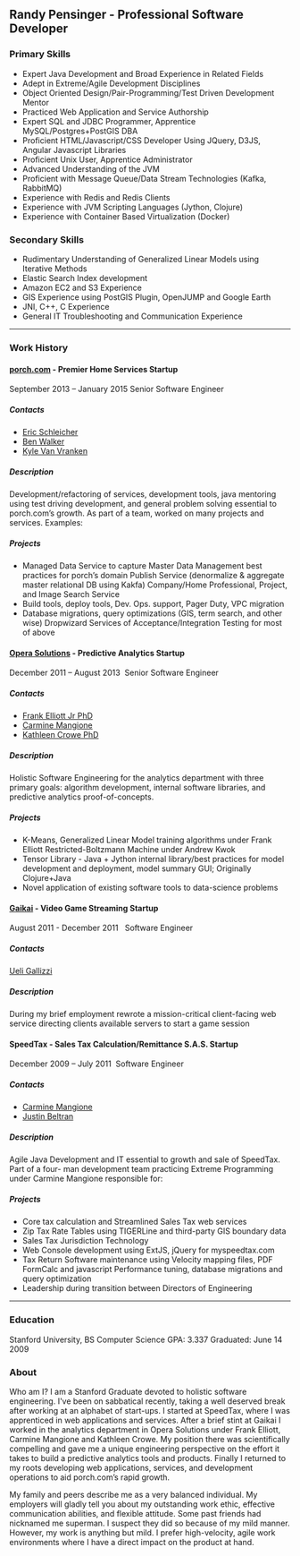 ## Randy Pensinger - Professional Software Developer

### Primary Skills
* Expert Java Development and Broad Experience in Related Fields
* Adept in Extreme/Agile Development Disciplines
* Object Oriented Design/Pair-Programming/Test Driven Development Mentor
* Practiced Web Application and Service Authorship
* Expert SQL and JDBC Programmer, Apprentice MySQL/Postgres+PostGIS DBA
* Proficient HTML/Javascript/CSS Developer Using JQuery, D3JS, Angular Javascript Libraries
* Proficient Unix User, Apprentice Administrator
* Advanced Understanding of the JVM
* Proficient with Message Queue/Data Stream Technologies (Kafka, RabbitMQ)
* Experience with Redis and Redis Clients
* Experience with JVM Scripting Languages (Jython, Clojure)
* Experience with Container Based Virtualization (Docker)

### Secondary Skills
* Rudimentary Understanding of Generalized Linear Models using Iterative Methods
* Elastic Search Index development
* Amazon EC2 and S3 Experience
* GIS Experience using PostGIS Plugin, OpenJUMP and Google Earth
* JNI, C++, C Experience
* General IT Troubleshooting and Communication Experience

<hr>

### Work History

#### [porch.com](https://www.linkedin.com/company/porch) - Premier Home Services Startup
September 2013 – January 2015
Senior Software Engineer

##### Contacts
* [Eric Schleicher](https://github.com/eric-schleicher)
* [Ben Walker](https://www.linkedin.com/pub/benjamin-walker/a/502/4a6)
* [Kyle Van Vranken](https://www.linkedin.com/in/kylevanvranken)

##### Description
Development/refactoring of services, development tools, java mentoring using test driving development, and general problem solving essential to porch.com’s growth.
As part of a team, worked on many projects and services. Examples:

##### Projects
* Managed Data Service to capture Master Data Management best practices for porch’s domain Publish Service (denormalize & aggregate master relational DB using Kakfa) Company/Home Professional, Project, and Image Search Service
* Build tools, deploy tools, Dev. Ops. support, Pager Duty, VPC migration
* Database migrations, query optimizations (GIS, term search, and other wise) Dropwizard Services of Acceptance/Integration Testing for most of above



#### [Opera Solutions](https://www.linkedin.com/company/opera-solutions) - Predictive Analytics Startup
December 2011 – August 2013 
Senior Software Engineer

##### Contacts
* [Frank Elliott Jr PhD](https://www.linkedin.com/pub/frank-elliott/2/ba0/490)
* [Carmine Mangione](https://www.linkedin.com/pub/carmine-mangione/0/531/657)
* [Kathleen Crowe PhD](https://www.linkedin.com/pub/kathleen-crowe/7/a70/100)

##### Description
Holistic Software Engineering for the analytics department with three primary goals: algorithm development, internal software libraries, and predictive analytics proof-of-concepts.

##### Projects
* K-Means, Generalized Linear Model training algorithms under Frank Elliott Restricted-Boltzmann Machine under Andrew Kwok
* Tensor Library - Java + Jython internal library/best practices for model development and deployment, model summary GUI; Originally Clojure+Java
* Novel application of existing software tools to data-science problems



#### [Gaikai](https://www.linkedin.com/company/gaikai) - Video Game Streaming Startup
August 2011 - December 2011   
Software Engineer

##### Contacts
[Ueli Gallizzi](https://www.linkedin.com/in/ugallizzi)

##### Description
During my brief employment rewrote a mission-critical client-facing web service directing clients available servers to start a game session 



#### SpeedTax - Sales Tax Calculation/Remittance S.A.S. Startup
December 2009 – July 2011 
Software Engineer

##### Contacts
* [Carmine Mangione](https://www.linkedin.com/pub/carmine-mangione/0/531/657)
* [Justin Beltran](https://www.linkedin.com/in/justinvbeltran)

##### Description
Agile Java Development and IT essential to growth and sale of SpeedTax. Part of a four- man development team practicing Extreme Programming under Carmine Mangione responsible for:

##### Projects
* Core tax calculation and Streamlined Sales Tax web services
* Zip Tax Rate Tables using TIGERLine and third-party GIS boundary data
* Sales Tax Jurisdiction Technology
* Web Console development using ExtJS, jQuery for myspeedtax.com
* Tax Return Software maintenance using Velocity mapping files, PDF FormCalc and javascript Performance tuning, database migrations and query optimization
* Leadership during transition between Directors of Engineering

<hr>

### Education
Stanford University, BS Computer Science
GPA: 3.337
Graduated: June 14 2009

### About

Who am I? I am a Stanford Graduate devoted to holistic software engineering.
I've been on sabbatical recently, taking a well deserved break after working at an alphabet of start-ups.
I started at SpeedTax, where I was apprenticed in web applications and services.
After a brief stint at Gaikai I worked in the analytics department in Opera Solutions under Frank Elliott, Carmine Mangione and Kathleen Crowe.
My position there was scientifically compelling and gave me a unique engineering perspective on the effort it takes to build a predictive analytics tools and products.
Finally I returned to my roots developing web applications, services, and development operations to aid porch.com’s rapid growth.

My family and peers describe me as a very balanced individual.
My employers will gladly tell you about my outstanding work ethic, effective communication abilities, and flexible attitude.
Some past friends had nicknamed me superman. I suspect they did so because of my mild manner.
However, my work is anything but mild. I prefer high-velocity, agile work environments where I have a direct impact on the product at hand.
